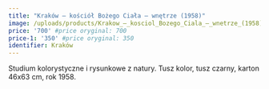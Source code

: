 ```yaml
---
title: "Kraków – kościół Bożego Ciała – wnętrze (1958)"
image: /uploads/products/Krakow_–_kosciol_Bozego_Ciala_–_wnetrze_(1958).jpg
price: '700' #price oryginal: 700
price-1: '350' #price oryginal: 350
identifier: Kraków
---
```


Studium kolorystyczne i rysunkowe z natury. Tusz kolor, tusz czarny, karton 46x63 cm, rok 1958.